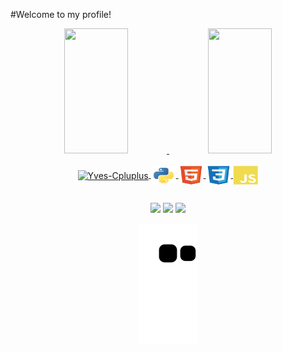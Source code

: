 #Welcome to my profile!

<div align="center">
  <a href="https://github.com/Yvessrib">
  <img height="200px" width="45%"src="https://github-readme-stats.vercel.app/api?username=Yvessrib&show_icons=true&theme=nightowl&include_all_commits=true&count_private=true"/>
  <img height="200px"  width="45%" src="https://github-readme-stats.vercel.app/api/top-langs/?username=Yvessrib&layout=compact&langs_count=7&theme=nightowl"/>
</div>
<div style="display: inline_block" align="center"><br>
  <img align="center" alt="Yves-Cpluplus" height="30" width="40" src="https://cdn.jsdelivr.net/gh/devicons/devicon/icons/cplusplus/cplusplus-original.svg" />
  <img align="center" alt="Yves-Python" height="30" width="40" src="https://raw.githubusercontent.com/devicons/devicon/master/icons/python/python-original.svg">
  <img align="center" alt="Yves-HTML" height="30" width="40" src="https://raw.githubusercontent.com/devicons/devicon/master/icons/html5/html5-original.svg">
  <img align="center" alt="Yves-CSS" height="30" width="40" src="https://raw.githubusercontent.com/devicons/devicon/master/icons/css3/css3-original.svg">
  <img align="center" alt="Yves-Js" height="30" width="40" src="https://raw.githubusercontent.com/devicons/devicon/master/icons/javascript/javascript-plain.svg">
</div>
  
  ##
  
<div style="display: inline_block" align="center">
    <a href = "mailto:yvesan12@gmail.com"><img src="https://img.shields.io/badge/-Gmail-%23333?style=for-the-badge&logo=gmail&logoColor=white" target="_blank"></a>
    <a href="https://www.instagram.com/yvesrib/" target="_blank"><img src="https://img.shields.io/badge/-Instagram-%23E4405F?style=for-the-badge&logo=instagram&logoColor=white" target="_blank"></a>
    <a href="https://www.linkedin.com/in/yves-antônio-866941239/" target="_blank"><img src="https://img.shields.io/badge/-LinkedIn-%230077B5?style=for-the-badge&logo=linkedin&logoColor=white" target="_blank"></a>
  
   ![Snake animation](https://github.com/Yvessrib/Yvessrib/blob/output/github-contribution-grid-snake.svg)
  
</div>
